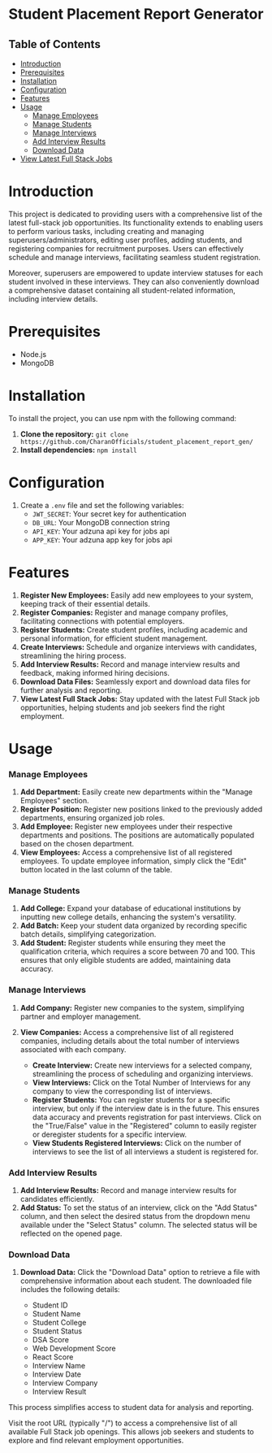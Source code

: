 # Student Placement Report Generator

## Table of Contents
- [Introduction](#introduction)
- [Prerequisites](#prerequisites)
- [Installation](#installation)
- [Configuration](#configuration)
- [Features](#features)
- [Usage](#usage)
  - [Manage Employees](#manage-employees)
  - [Manage Students](#manage-students)
  - [Manage Interviews](#manage-interviews)
  - [Add Interview Results](#add-interview-results)
  - [Download Data](#download-data)
- [View Latest Full Stack Jobs](#view-latest-full-stack-jobs)


# **Introduction**

This project is dedicated to providing users with a comprehensive list of the latest full-stack job opportunities. Its functionality extends to enabling users to perform various tasks, including creating and managing superusers/administrators, editing user profiles, adding students, and registering companies for recruitment purposes. Users can effectively schedule and manage interviews, facilitating seamless student registration.

Moreover, superusers are empowered to update interview statuses for each student involved in these interviews. They can also conveniently download a comprehensive dataset containing all student-related information, including interview details.

# **Prerequisites**
- Node.js
- MongoDB

# **Installation**

To install the project, you can use npm with the following command:

1. **Clone the repository:** `git clone https://github.com/CharanOfficials/student_placement_report_gen/`
2. **Install dependencies:** `npm install`

# **Configuration**

1. Create a `.env` file and set the following variables:
   - `JWT_SECRET`: Your secret key for authentication
   - `DB_URL`: Your MongoDB connection string
   - `API_KEY`: Your adzuna api key for jobs api
   - `APP_KEY`: Your adzuna app key for jobs api

# **Features**

1. **Register New Employees:** Easily add new employees to your system, keeping track of their essential details.
2. **Register Companies:** Register and manage company profiles, facilitating connections with potential employers.
3. **Register Students:** Create student profiles, including academic and personal information, for efficient student management.
4. **Create Interviews:** Schedule and organize interviews with candidates, streamlining the hiring process.
5. **Add Interview Results:** Record and manage interview results and feedback, making informed hiring decisions.
6. **Download Data Files:** Seamlessly export and download data files for further analysis and reporting.
7. **View Latest Full Stack Jobs:** Stay updated with the latest Full Stack job opportunities, helping students and job seekers find the right employment.

# **Usage**

### **Manage Employees**

1. **Add Department:** Easily create new departments within the "Manage Employees" section.
2. **Register Position:** Register new positions linked to the previously added departments, ensuring organized job roles.
3. **Add Employee:** Register new employees under their respective departments and positions. The positions are automatically populated based on the chosen department.
4. **View Employees:** Access a comprehensive list of all registered employees. To update employee information, simply click the "Edit" button located in the last column of the table.

### **Manage Students**

1. **Add College:** Expand your database of educational institutions by inputting new college details, enhancing the system's versatility.
2. **Add Batch:** Keep your student data organized by recording specific batch details, simplifying categorization.
3. **Add Student:** Register students while ensuring they meet the qualification criteria, which requires a score between 70 and 100. This ensures that only eligible students are added, maintaining data accuracy.

### **Manage Interviews**

1. **Add Company:** Register new companies to the system, simplifying partner and employer management.
2. **View Companies:** Access a comprehensive list of all registered companies, including details about the total number of interviews associated with each company.

   - **Create Interview:** Create new interviews for a selected company, streamlining the process of scheduling and organizing interviews.
   - **View Interviews:** Click on the Total Number of Interviews for any company to view the corresponding list of interviews.
   - **Register Students:** You can register students for a specific interview, but only if the interview date is in the future. This ensures data accuracy and prevents registration for past interviews. Click on the "True/False" value in the "Registered" column to easily register or deregister students for a specific interview.
   - **View Students Registered Interviews:** Click on the number of interviews to see the list of all interviews a student is registered for.

### **Add Interview Results**

1. **Add Interview Results:** Record and manage interview results for candidates efficiently.
2. **Add Status:** To set the status of an interview, click on the "Add Status" column, and then select the desired status from the dropdown menu available under the "Select Status" column. The selected status will be reflected on the opened page.

### **Download Data**

1. **Download Data:** Click the "Download Data" option to retrieve a file with comprehensive information about each student. The downloaded file includes the following details:

   - Student ID
   - Student Name
   - Student College
   - Student Status
   - DSA Score
   - Web Development Score
   - React Score
   - Interview Name
   - Interview Date
   - Interview Company
   - Interview Result

This process simplifies access to student data for analysis and reporting.

Visit the root URL (typically "/") to access a comprehensive list of all available Full Stack job openings. This allows job seekers and students to explore and find relevant employment opportunities.
